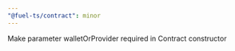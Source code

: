 ```yaml
---
"@fuel-ts/contract": minor
---
```


Make parameter walletOrProvider required in Contract constructor
